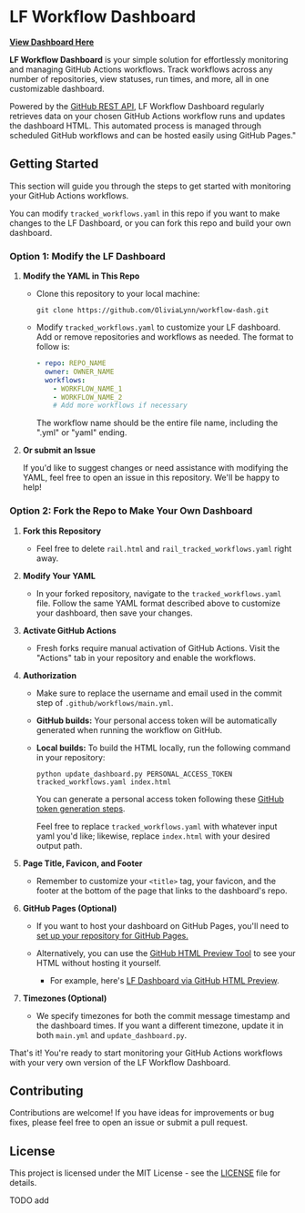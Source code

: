<!--- ![GitHub Workflow Status](https://img.shields.io/github/actions/workflow/status/OliviaLynn/lf-workflow-dash/ci.yml) --->
<!--- [![codecov](https://codecov.io/gh/OliviaLynn/lf-workflow-dash/branch/master/graph/badge.svg)](https://codecov.io/gh/OliviaLynn/lf-workflow-dash) --->

# LF Workflow Dashboard 

[**View Dashboard Here**](https://olivialynn.github.io/lf-workflow-dash/)

**LF Workflow Dashboard** is your simple solution for effortlessly monitoring and managing GitHub Actions workflows. Track workflows across any number of repositories, view statuses, run times, and more, all in one customizable dashboard.

Powered by the [GitHub REST API](https://docs.github.com/en/rest), LF Workflow Dashboard regularly retrieves data on your chosen GitHub Actions workflow runs and updates the dashboard HTML. This automated process is managed through scheduled GitHub workflows and can be hosted easily using GitHub Pages."

## Getting Started

This section will guide you through the steps to get started with monitoring your GitHub Actions workflows.

You can modify `tracked_workflows.yaml` in this repo if you want to make changes to the LF Dashboard, or you can fork this repo and build your own dashboard.

### Option 1: Modify the LF Dashboard

1. **Modify the YAML in This Repo**

   - Clone this repository to your local machine:

     ```shell
     git clone https://github.com/OliviaLynn/workflow-dash.git
     ```

   - Modify `tracked_workflows.yaml` to customize your LF dashboard. Add or remove repositories and workflows as needed. The format to follow is:

     ```yaml
     - repo: REPO_NAME
       owner: OWNER_NAME
       workflows:
         - WORKFLOW_NAME_1
         - WORKFLOW_NAME_2
         # Add more workflows if necessary
     ```
        The workflow name should be the entire file name, including the ".yml" or "yaml" ending.

2. **Or submit an Issue**

   If you'd like to suggest changes or need assistance with modifying the YAML, feel free to open an issue in this repository. We'll be happy to help!

### Option 2: Fork the Repo to Make Your Own Dashboard

1. **Fork this Repository**
   
   - Feel free to delete `rail.html` and `rail_tracked_workflows.yaml` right away.

2. **Modify Your YAML**

   - In your forked repository, navigate to the `tracked_workflows.yaml` file. Follow the same YAML format described above to customize your dashboard, then save your changes.

3. **Activate GitHub Actions**

   - Fresh forks require manual activation of GitHub Actions. Visit the "Actions" tab in your repository and enable the workflows.

4. **Authorization**

   - Make sure to replace the username and email used in the commit step of `.github/workflows/main.yml`.
     
   - **GitHub builds:** Your personal access token will be automatically generated when running the workflow on GitHub.

   - **Local builds:** To build the HTML locally, run the following command in your repository:

     ```shell
     python update_dashboard.py PERSONAL_ACCESS_TOKEN tracked_workflows.yaml index.html
     ```

     You can generate a personal access token following these [GitHub token generation steps](TODO_ADD_LINK).

     Feel free to replace `tracked_workflows.yaml` with whatever input yaml you'd like; likewise, replace `index.html` with your desired output path.

5. **Page Title, Favicon, and Footer**

    - Remember to customize your `<title>` tag, your favicon, and the footer at the bottom of the page that links to the dashboard's repo.

6. **GitHub Pages (Optional)**

   - If you want to host your dashboard on GitHub Pages, you'll need to [set up your repository for GitHub Pages.](TODO_ADD_LINK)

   - Alternatively, you can use the [GitHub HTML Preview Tool](https://htmlpreview.github.io/?) to see your HTML without hosting it yourself. 
      - For example, here's [LF Dashboard via GitHub HTML Preview](https://htmlpreview.github.io/?url=https://github.com/OliviaLynn/workflow-dash/blob/main/index.html).

7. **Timezones (Optional)**

   - We specify timezones for both the commit message timestamp and the dashboard times. If you want a different timezone, update it in both `main.yml` and `update_dashboard.py`.


That's it! You're ready to start monitoring your GitHub Actions workflows with your very own version of the LF Workflow Dashboard.



## Contributing

Contributions are welcome! If you have ideas for improvements or bug fixes, please feel free to open an issue or submit a pull request.

## License

This project is licensed under the MIT License - see the [LICENSE](LICENSE) file for details.

TODO add
